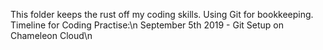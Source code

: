 This folder keeps the rust off my coding skills. Using Git for bookkeeping.
Timeline for Coding Practise:\n
September 5th 2019 - Git Setup on Chameleon Cloud\n
